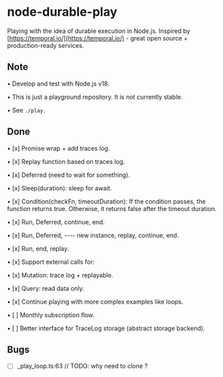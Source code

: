 # node-durable-play

Playing with the idea of durable execution in Node.js. Inspired by [https://temporal.io/](https://temporal.io/) - great open source + production-ready services.

## Note

•  Develop and test with Node.js v18.

•  This is just a playground repository. It is not currently stable.

•  See `./play`.

## Done

•  [x] Promise wrap + add traces log.

•  [x] Replay function based on traces log.

•  [x] Deferred (need to wait for something).

•  [x] Sleep(duration): sleep for await.

•  [x] Condition(checkFn, timeoutDuration): If the condition passes, the function returns true. Otherwise, it returns false after the timeout duration.


•  [x] Run, Deferred, continue, end.

•  [x] Run, Deferred, ---- new instance, replay, continue, end.

•  [x] Run, end, replay.

•  [x] Support external calls for:

•  [x] Mutation: trace log + replayable.

•  [x] Query: read data only.

•  [x] Continue playing with more complex examples like loops.

•  [ ] Monthly subscription flow.

•  [ ] Better interface for TraceLog storage (abstract storage backend).


## Bugs

- [ ] _play_loop.ts:63 // TODO: why need to clone ?
